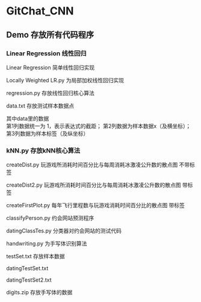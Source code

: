 # GitChat_CNN

## Demo 存放所有代码程序
### Linear Regression  线性回归

Linear Regression       简单线性回归实现

Locally Weighted LR.py  为局部加权线性回归实现

regression.py           存放线性回归核心算法

data.txt                存放测试样本数据点

其中data里的数据   
第1列数据统一为 1，表示表达式的截距；
第2列数据为样本数据x（及横坐标）；
第3列数据为样本标签（及纵坐标）


### kNN.py 存放kNN核心算法

createDist.py 玩游戏所消耗时间百分比与每周消耗冰激凌公升数的散点图 不带标签

createDist2.py 玩游戏所消耗时间百分比与每周消耗冰激凌公升数的散点图 带标签

createFirstPlot.py 每年飞行里程数与玩游戏消耗时间百分比的散点图 带标签

classifyPerson.py 约会网站预测程序

datingClassTes.py 分类器对约会网站的测试代码

handwriting.py 为手写体识别算法

testSet.txt 存放样本数据

datingTestSet.txt

datingTestSet2.txt

digits.zip 存放手写体的数据


